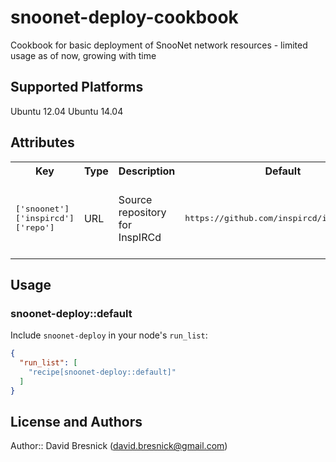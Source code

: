 # snoonet-deploy-cookbook

Cookbook for basic deployment of SnooNet network resources - limited usage as of now, growing with time

## Supported Platforms

Ubuntu 12.04
Ubuntu 14.04

## Attributes

<table>
  <tr>
    <th>Key</th>
    <th>Type</th>
    <th>Description</th>
    <th>Default</th>
  </tr>
  <tr>
    <td><tt>['snoonet']['inspircd']['repo']</tt></td>
    <td>URL</td>
    <td>Source repository for InspIRCd</td>
    <td><tt>https://github.com/inspircd/inspircd.git</tt></td>
    <td><tt>['snoonet']['inspircd']['srcdir']</tt></td>
    <td>String</td>
    <td>Directory to be used for InspIRCd source repo</td>
    <td><tt>/home/snoonet/src/inspircd</tt></td>
    <td><tt>['snoonet']['inspircd']['deploydir']</tt></td>
    <td>String</td>
    <td>Directory to be used for InspIRCd deployment</td>
    <td><tt>/home/snoonet/isnpircd</tt></td>
  </tr>
</table>

## Usage

### snoonet-deploy::default

Include `snoonet-deploy` in your node's `run_list`:

```json
{
  "run_list": [
    "recipe[snoonet-deploy::default]"
  ]
}
```

## License and Authors

Author:: David Bresnick (david.bresnick@gmail.com)
